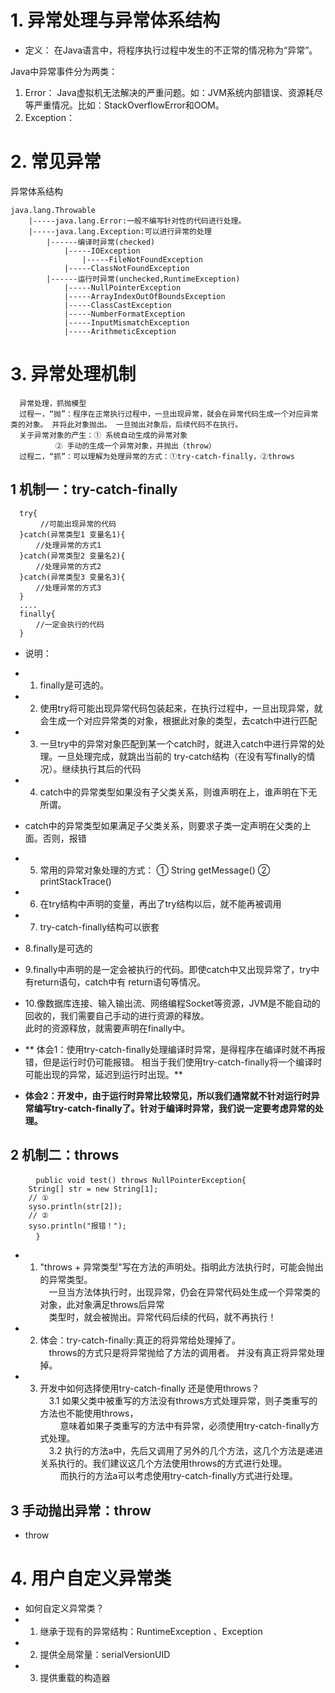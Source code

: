 # 1. 异常处理与异常体系结构

* 定义： 在Java语言中，将程序执行过程中发生的不正常的情况称为“异常”。

Java中异常事件分为两类：  
1. Error： Java虚拟机无法解决的严重问题。如：JVM系统内部错误、资源耗尽等严重情况。比如：StackOverflowError和OOM。  
2. Exception：




# 2. 常见异常

异常体系结构

	java.lang.Throwable
	 	|-----java.lang.Error:一般不编写针对性的代码进行处理。
	 	|-----java.lang.Exception:可以进行异常的处理
	 		|------编译时异常(checked)
	 			|-----IOException
	 				|-----FileNotFoundException
	 			|-----ClassNotFoundException
	 		|------运行时异常(unchecked,RuntimeException)
	 			|-----NullPointerException
	 			|-----ArrayIndexOutOfBoundsException
	 			|-----ClassCastException
				|-----NumberFormatException
	 			|-----InputMismatchException
	 			|-----ArithmeticException


# 3. 异常处理机制

	  异常处理，抓抛模型	  
	  过程一，“抛”：程序在正常执行过程中，一旦出现异常，就会在异常代码生成一个对应异常类的对象。 并将此对象抛出。 一旦抛出对象后，后续代码不在执行。	 
	  关于异常对象的产生：① 系统自动生成的异常对象
	  		  ② 手动的生成一个异常对象，并抛出（throw）
	  过程二，“抓”：可以理解为处理异常的方式：①try-catch-finally，②throws

## 1 机制一：try-catch-finally

	  try{  
	     　//可能出现异常的代码  
	  }catch(异常类型1 变量名1){  
	    　//处理异常的方式1  
	  }catch(异常类型2 变量名2){  
	    　//处理异常的方式2  
	  }catch(异常类型3 变量名3){  
	    　//处理异常的方式3  
	  }  
	  ....  
	  finally{  
	    　//一定会执行的代码  
	  }

 * 说明：
 * 1. finally是可选的。
 * 2. 使用try将可能出现异常代码包装起来，在执行过程中，一旦出现异常，就会生成一个对应异常类的对象，根据此对象的类型，去catch中进行匹配
 * 3. 一旦try中的异常对象匹配到某一个catch时，就进入catch中进行异常的处理。一旦处理完成，就跳出当前的  try-catch结构（在没有写finally的情况）。继续执行其后的代码
 * 4. catch中的异常类型如果没有子父类关系，则谁声明在上，谁声明在下无所谓。
 *    catch中的异常类型如果满足子父类关系，则要求子类一定声明在父类的上面。否则，报错
 * 5. 常用的异常对象处理的方式： ① String  getMessage()    ② printStackTrace()
 * 6. 在try结构中声明的变量，再出了try结构以后，就不能再被调用
 * 7. try-catch-finally结构可以嵌套　　
 * 8.finally是可选的  
 * 9.finally中声明的是一定会被执行的代码。即使catch中又出现异常了，try中有return语句，catch中有 return语句等情况。  
 * 10.像数据库连接、输入输出流、网络编程Socket等资源，JVM是不能自动的回收的，我们需要自己手动的进行资源的释放。  
 此时的资源释放，就需要声明在finally中。
 
 
 * ** 体会1：使用try-catch-finally处理编译时异常，是得程序在编译时就不再报错，但是运行时仍可能报错。  相当于我们使用try-catch-finally将一个编译时可能出现的异常，延迟到运行时出现。**
 
 * **体会2：开发中，由于运行时异常比较常见，所以我们通常就不针对运行时异常编写try-catch-finally了。针对于编译时异常，我们说一定要考虑异常的处理。**
 
  

## 2 机制二：throws

	    　public void test() throws NullPointerException{
	   	String[] str = new String[1];
	   	// ①
	   	syso.println(str[2]);
	   	// ②
	   	syso.println("报错！");
	    　}

 * 1. "throws + 异常类型"写在方法的声明处。指明此方法执行时，可能会抛出的异常类型。  
 　一旦当方法体执行时，出现异常，仍会在异常代码处生成一个异常类的对象，此对象满足throws后异常    
 　类型时，就会被抛出。异常代码后续的代码，就不再执行！  
 
 
 * 2. 体会：try-catch-finally:真正的将异常给处理掉了。  
 　throws的方式只是将异常抛给了方法的调用者。  并没有真正将异常处理掉。


 * 3. 开发中如何选择使用try-catch-finally 还是使用throws？  
 　3.1 如果父类中被重写的方法没有throws方式处理异常，则子类重写的方法也不能使用throws，  
  　 　意味着如果子类重写的方法中有异常，必须使用try-catch-finally方式处理。  
 　3.2 执行的方法a中，先后又调用了另外的几个方法，这几个方法是递进关系执行的。我们建议这几个方法使用throws的方式进行处理。  
  　 　而执行的方法a可以考虑使用try-catch-finally方式进行处理。

## 3 手动抛出异常：throw

* throw


# 4. 用户自定义异常类

 * 如何自定义异常类？
 * 1. 继承于现有的异常结构：RuntimeException 、Exception
 * 2. 提供全局常量：serialVersionUID
 * 3. 提供重载的构造器
 
 
 
 
 
 
 
